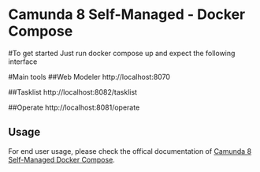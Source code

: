 # Camunda 8 Self-Managed - Docker Compose

#To get started
Just run docker compose up and expect the following interface

#Main tools
##Web Modeler
http://localhost:8070

##Tasklist
http://localhost:8082/tasklist

##Operate
http://localhost:8081/operate


## Usage

For end user usage, please check the offical documentation of [Camunda 8 Self-Managed Docker Compose](https://docs.camunda.io/docs/next/self-managed/setup/deploy/local/docker-compose/).

